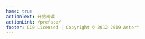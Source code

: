 ```yaml
---
home: true
actionText: 开始阅读
actionLink: /preface/
footer: CC0 Licensed | Copyright © 2012-2019 Aster™
---
```



